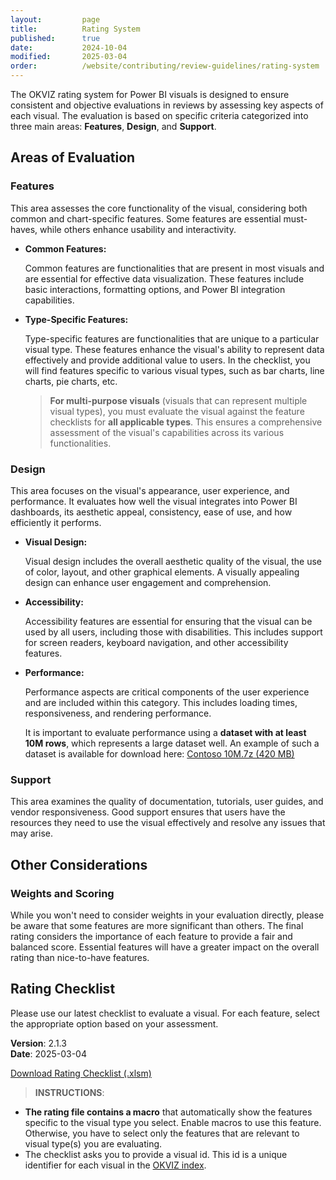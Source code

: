 ```yaml
---
layout:         page
title:          Rating System
published:      true
date:           2024-10-04
modified:       2025-03-04
order:          /website/contributing/review-guidelines/rating-system
---
```


The OKVIZ rating system for Power BI visuals is designed to ensure consistent and objective evaluations in reviews by assessing key aspects of each visual. The evaluation is based on specific criteria categorized into three main areas: **Features**, **Design**, and **Support**.

## Areas of Evaluation

### Features

This area assesses the core functionality of the visual, considering both common and chart-specific features. Some features are essential must-haves, while others enhance usability and interactivity.

- **Common Features:**

  Common features are functionalities that are present in most visuals and are essential for effective data visualization. These features include basic interactions, formatting options, and Power BI integration capabilities.

- **Type-Specific Features:**

  Type-specific features are functionalities that are unique to a particular visual type. These features enhance the visual's ability to represent data effectively and provide additional value to users. In the checklist, you will find features specific to various visual types, such as bar charts, line charts, pie charts, etc.

  > **For multi-purpose visuals** (visuals that can represent multiple visual types), you must evaluate the visual against the feature checklists for **all applicable types**. This ensures a comprehensive assessment of the visual's capabilities across its various functionalities.

### Design

This area focuses on the visual's appearance, user experience, and performance. It evaluates how well the visual integrates into Power BI dashboards, its aesthetic appeal, consistency, ease of use, and how efficiently it performs.

- **Visual Design:**

    Visual design includes the overall aesthetic quality of the visual, the use of color, layout, and other graphical elements. A visually appealing design can enhance user engagement and comprehension.

- **Accessibility:**
    
    Accessibility features are essential for ensuring that the visual can be used by all users, including those with disabilities. This includes support for screen readers, keyboard navigation, and other accessibility features.

- **Performance:**

    Performance aspects are critical components of the user experience and are included within this category. This includes loading times, responsiveness, and rendering performance. 

    It is important to evaluate performance using a **dataset with at least 10M rows**, which represents a large dataset well. An example of such a dataset is available for download here: [Contoso 10M.7z (420 MB)](https://github.com/sql-bi/Contoso-Data-Generator-V2-Data/releases/download/ready-to-use-data/pbix-10M.7z)

### Support

This area examines the quality of documentation, tutorials, user guides, and vendor responsiveness. Good support ensures that users have the resources they need to use the visual effectively and resolve any issues that may arise.

## Other Considerations

### Weights and Scoring

While you won't need to consider weights in your evaluation directly, please be aware that some features are more significant than others. The final rating considers the importance of each feature to provide a fair and balanced score. Essential features will have a greater impact on the overall rating than nice-to-have features.


## Rating Checklist

Please use our latest checklist to evaluate a visual. For each feature, select the appropriate option based on your assessment.

**Version**: 2.1.3   
**Date**: 2025-03-04

<a href="files/okviz-rating-checklist.xlsm" class="icon-download">Download Rating Checklist (.xlsm)</a>

> **INSTRUCTIONS**:   
- **The rating file contains a macro** that automatically show the features specific to the visual type you select. Enable macros to use this feature. Otherwise, you have to select only the features that are relevant to visual type(s) you are evaluating.
- The checklist asks you to provide a visual id. This id is a unique identifier for each visual in the [OKVIZ index](https://okviz.com/index).